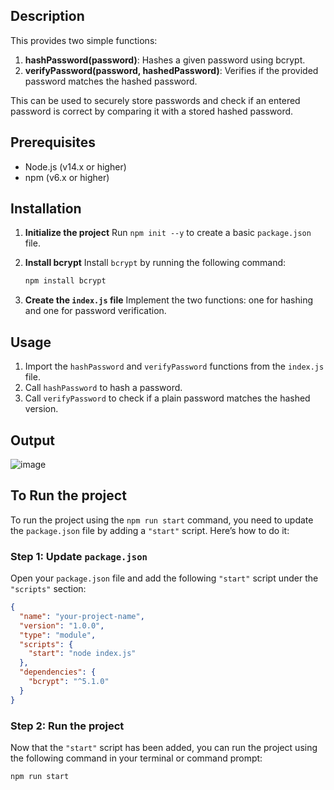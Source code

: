 ## Description
This provides two simple functions:
1. **hashPassword(password)**: Hashes a given password using bcrypt.
2. **verifyPassword(password, hashedPassword)**: Verifies if the provided password matches the hashed password.

This can be used to securely store passwords and check if an entered password is correct by comparing it with a stored hashed password.

## Prerequisites
- Node.js (v14.x or higher)
- npm (v6.x or higher)

## Installation

1. **Initialize the project**
   Run `npm init --y` to create a basic `package.json` file.

2. **Install bcrypt**
   Install `bcrypt` by running the following command:
   ```bash
   npm install bcrypt

3. **Create the `index.js` file**
   Implement the two functions: one for hashing and one for password verification.

## Usage
1. Import the `hashPassword` and `verifyPassword` functions from the `index.js` file.
2. Call `hashPassword` to hash a password.
3. Call `verifyPassword` to check if a plain password matches the hashed version.

## Output

 ![image](https://github.com/user-attachments/assets/47c31845-844a-4233-b0d8-0d24deaaa756)

## To Run the project

To run the project using the `npm run start` command, you need to update the `package.json` file by adding a `"start"` script. Here’s how to do it:

### Step 1: Update `package.json`

Open your `package.json` file and add the following `"start"` script under the `"scripts"` section:

```json
{
  "name": "your-project-name",
  "version": "1.0.0",
  "type": "module",  
  "scripts": {
    "start": "node index.js"
  },
  "dependencies": {
    "bcrypt": "^5.1.0"
  }
}
```

### Step 2: Run the project

Now that the `"start"` script has been added, you can run the project using the following command in your terminal or command prompt:

```bash
npm run start
```
